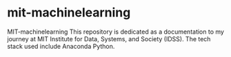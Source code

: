 # mit-machinelearning
MIT-machinelearning This repository is dedicated as a documentation to my journey at MIT Institute for Data, Systems, and Society (IDSS).  The tech stack used include Anaconda Python.
